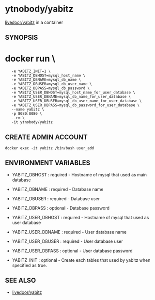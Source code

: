 # ytnobody/yabitz

[livedoor/yabitz](https://github.com/livedoor/yabitz) in a container

## SYNOPSIS

   # docker run \
       -e YABITZ_INIT=1 \
       -e YABITZ_DBHOST=mysql_host_name \
       -e YABITZ_DBNAME=mysql_db_name \
       -e YABITZ_DBUSER=mysql_db_user_name \
       -e YABITZ_DBPASS=mysql_db_password \
       -e YABITZ_USER_DBHOST=mysql_host_name_for_user_database \
       -e YABITZ_USER_DBNAME=mysql_db_name_for_user_database \
       -e YABITZ_USER_DBUSER=mysql_db_user_name_for_user_database \
       -e YABITZ_USER_DBPASS=mysql_db_password_for_user_database \
       --name yabitz \
       -p 8080:8080 \
       --rm \
       -it ytnobody/yabitz
       

## CREATE ADMIN ACCOUNT

    docker exec -it yabitz /bin/bash user_add

## ENVIRONMENT VARIABLES

* YABITZ_DBHOST : required - Hostname of mysql that used as main database

* YABITZ_DBNAME : required - Database name

* YABITZ_DBUSER : required - Database user

* YABITZ_DBPASS : optional - Database password

* YABITZ_USER_DBHOST : required - Hostname of mysql that used as user database

* YABITZ_USER_DBNAME : required - User database name

* YABITZ_USER_DBUSER : required - User database user

* YABITZ_USER_DBPASS : optional - User database password

* YABITZ_INIT : optional - Create each tables that used by yabitz when specified as true.

## SEE ALSO

* [livedoor/yabitz](https://github.com/livedoor/yabitz)

